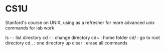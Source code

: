 # CS1U
Stanford's course on UNIX, using as a refresher for more advanced unix commands for lab work


ls - : list directory
cd - : change directory
cd~ : home folder
cd/ : go to root directory
cd.. : one directory up
clear : erase all commands
